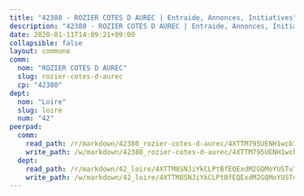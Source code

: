 ```yaml
---
title: "42380 - ROZIER COTES D AUREC | Entraide, Annonces, Initiatives"
description: "42380 - ROZIER COTES D AUREC | Entraide, Annonces, Initiatives"
date: 2020-01-11T14:09:21+09:00
collapsible: false
layout: commune
comm:
  nom: "ROZIER COTES D AUREC"
  slug: rozier-cotes-d-aurec
  cp: "42380"
dept:
  nom: "Loire"
  slug: loire
  num: "42"
peerpad:
  comm:
    read_path: /r/markdown/42380_rozier-cotes-d-aurec/4XTTM795UENH1wcb7BLjCyZCLZA5M985LFP56Vv5Gf4futers
    write_path: /w/markdown/42380_rozier-cotes-d-aurec/4XTTM795UENH1wcb7BLjCyZCLZA5M985LFP56Vv5Gf4futers-K3TgV2q4wEm5CdiG4qQe1LAd1uERQmZwN8kvws2rdV4KCv55g5KvDPRPCSzm7qGfdDuGjECGRmm3cePvJphf7mzQsRdtu6qqiCH5wzzdo84zki2SKHBVxFk6ZYz2XU7Tt7tZ1cQw
  dept:
    read_path: /r/markdown/42_loire/4XTTM8SNJiYkCLPtBfEQExdM2GQMoYUSTuTytLrQfQVaaYJeW
    write_path: /w/markdown/42_loire/4XTTM8SNJiYkCLPtBfEQExdM2GQMoYUSTuTytLrQfQVaaYJeW-K3TgUi5YJecchkttgL3M6Pu99u8hH2akRrHDb4XXZXATCvGiyzrNbe23fQbzNYiKWDR2re6vQN4Gxv5BQ2dayjGg1AqxtpHRtgi6cm74UeqjVtXM2ZJFa6mvBKTRc4s3X6tJYycN
---
```


